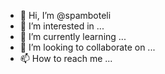 - 👋 Hi, I’m @spamboteli
- 👀 I’m interested in ...
- 🌱 I’m currently learning ...
- 💞️ I’m looking to collaborate on ...
- 📫 How to reach me ...

<!---
spamboteli/spamboteli is a ✨ special ✨ repository because its `README.md` (this file) appears on your GitHub profile.
You can click the Preview link to take a look at your changes.
--->

